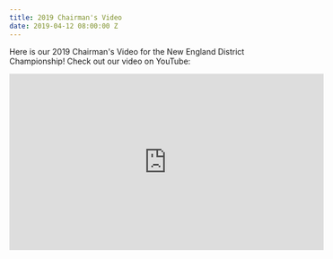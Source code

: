 ```yaml
---
title: 2019 Chairman's Video
date: 2019-04-12 08:00:00 Z
---
```


Here is our 2019 Chairman's Video for the New England District Championship! Check out our video on YouTube: 

<p><iframe width="560" height="315" src= "https://youtu.be/6P5sQGA5Y00" frameborder="0" allow="accelerometer; autoplay; encrypted-media; gyroscope; picture-in-picture" allowfullscreen></iframe></p>